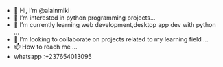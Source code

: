- 👋 Hi, I’m @alainmiki
- 👀 I’m interested in python programming projects...
- 🌱 I’m currently learning web development,desktop app dev with python ...
- 💞️ I’m looking to collaborate on projects related to my learning field ...
- 📫 How to reach me  ...
- whatsapp :+237654013095


<!---
alainmiki/alainmiki is a ✨ special ✨ repository because its `README.md` (this file) appears on your GitHub profile.
You can click the Preview link to take a look at your changes.
--->
